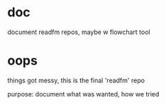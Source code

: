 # doc
document readfm repos, maybe w flowchart tool

# oops
things got messy, this is the final 'readfm' repo    

purpose: document what was wanted, how we tried
